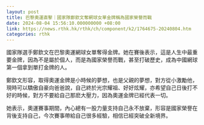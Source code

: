 ```yaml
---
layout: post
title: 巴黎奧運直擊｜國家隊鄭欽文奪網球女單金牌稱為國家榮譽而戰
date: 2024-08-04 15:56:10.000000000 +08:00
link: https://news.rthk.hk/rthk/ch/component/k2/1764675-20240804.htm
categories: rthk
---
```


國家隊選手鄭欽文在巴黎奧運網球女單奪得金牌。她在賽後表示，這是人生中最重要金牌，因為不是屬於個人，而是為國家榮譽而戰，甚至打破歷史，成為中國網球第一個拿到單打金牌的人。

鄭欽文形容，取得奧運金牌是小時候的夢想，也是父親的夢想，對方從小激勵他，現時可以驕傲自豪向爸爸說，自己終於光宗耀祖、好好炫耀，亦希望自己日後打不好的時候，對方不要給自己那麽大壓力，因為奧運金牌已經代表一切。

她表示，奧運賽事期間，內心總有一股力量支持自己永不放棄，形容是國家榮譽在背後支持自己，今次賽事帶給自己很多經驗，相信已經突破全新境界。
